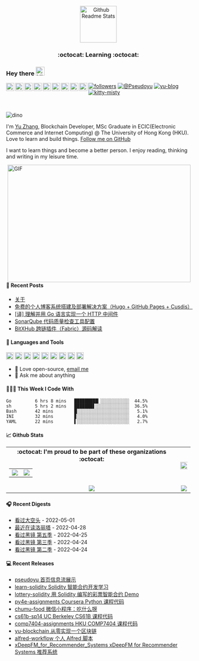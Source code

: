 <p align="center">
 <img width="100px" src="https://cdn.jsdelivr.net/gh/pseudoyu/image-hosting@master/images/profile_logo.svg" align="center" alt="Github Readme Stats" />
 <h3 align="center">:octocat: Learning :octocat:</h3>
</p>

### Hey there <img src='https://cdn.jsdelivr.net/gh/pseudoyu/image-hosting@master/images/hey.gif' alt='Hi' width="24"/> 
<a href="https://github.com/pseudoyu">
  <img align="left" alt="Yu's LinkdeIn" width="22px" src="https://cdn.jsdelivr.net/npm/simple-icons@3.13.0/icons/github.svg" />
</a>
<a href="https://leetcode-cn.com/u/pseudoyu/">
  <img align="left" alt="Yu's LeetCode" width="22px" src="https://cdn.jsdelivr.net/npm/simple-icons@3.13.0/icons/leetcode.svg" />
</a>
<a href="https://www.linkedin.com/in/pseudoyu/">
  <img align="left" alt="Yu's LinkdeIn" width="22px" src="https://cdn.jsdelivr.net/npm/simple-icons@v3/icons/linkedin.svg" />
</a>
<a href="https://www.coursera.org/user/ffe947f087d1f63b161c3fcb310a6578">
  <img align="left" alt="Yu's Coursera" width="22px" src="https://cdn.jsdelivr.net/npm/simple-icons@3.13.0/icons/coursera.svg"/>
</a>
<a href="https://medium.com/@pseudoyu">
  <img align="left" alt="Yu's Medium" width="22px" src="https://cdn.jsdelivr.net/npm/simple-icons@v3/icons/medium.svg"/>
</a>
<a href="https://www.goodreads.com/user/show/121369734-yu-zhang">
  <img align="left" alt="Yu's Goodreads" width="22px" src="https://cdn.jsdelivr.net/npm/simple-icons@3.13.0/icons/goodreads.svg" />
</a>
<a href="https://www.facebook.com/pseudoyuzhang">
  <img align="left" alt="Yu's Facebook" width="22px" src="https://cdn.jsdelivr.net/npm/simple-icons@3.13.0/icons/facebook.svg"/>
</a>
<a href="https://twitter.com/pseudo_yu">
  <img align="left" alt="Yu's Twitter" width="22px" src="https://cdn.jsdelivr.net/npm/simple-icons@3.13.0/icons/twitter.svg"/>
</a>
<a href="https://www.youtube.com/channel/UCR0O0s303tGBi3P02hstQPA/">
  <img align="left" alt="Yu's YouTube" width="22px" src="https://cdn.jsdelivr.net/npm/simple-icons@3.13.0/icons/youtube.svg"/>
</a>

<!-- [![visitors](https://visitor-badge.glitch.me/badge?page_id=pseudoyu.pseudoyu)](https://github.com/pseudoyu) -->
[![followers](https://img.shields.io/github/followers/pseudoyu?label=followers)](https://github.com/pseudoyu)
[![@Pseudoyu](https://img.shields.io/badge/weibo-%40Pseudoyu-critical)](https://weibo.com/3675416370/profile)
[![yu-blog](https://img.shields.io/badge/blog-yu-9cf)](https://www.pseudoyu.com)
[![kitty-misty](https://img.shields.io/badge/kitty-misty-pink)](https://www.m1sty.com)

<br />

![dino](https://cdn.jsdelivr.net/gh/pseudoyu/image-hosting@master/images/dino.gif)

I'm [Yu Zhang](https://www.pseudoyu.com), Blockchain Developer, MSc Graduate in ECIC(Electronic Commerce and Internet Computing) @ The University of Hong Kong (HKU). Love to learn and build things. [Follow me on GitHub](https://github.com/pseudoyu)

I want to learn things and become a better person. I enjoy reading, thinking and writing in my leisure time.

  <img align="right" alt="GIF" src="https://cdn.jsdelivr.net/gh/pseudoyu/image-hosting@master/images/code.gif?raw=true" width="500" height="320" />

#### 📰 Recent Posts

<!-- blog starts -->
* <a href=https://www.pseudoyu.com/zh/about/ target='_blank'>关于</a>
* <a href=https://www.pseudoyu.com/zh/2022/03/24/free_blog_deploy_using_hugo_and_cusdis/ target='_blank'>免费的个人博客系统搭建及部署解决方案（Hugo + GitHub Pages + Cusdis）</a>
* <a href=https://www.pseudoyu.com/zh/2022/02/15/building_middlewares_with_golang/ target='_blank'>[译] 理解并用 Go 语言实现一个 HTTP 中间件</a>
* <a href=https://www.pseudoyu.com/zh/2021/10/27/sonarqube_code_check_setup/ target='_blank'>SonarQube 代码质量检查工具配置</a>
* <a href=https://www.pseudoyu.com/zh/2021/09/09/blockchain_crosschain_bitxhub/ target='_blank'>BitXHub 跨链插件（Fabric）源码解读</a>
<!-- blog ends -->

#### 🔨 Languages and Tools
<code><img height="20" src="https://cdn.jsdelivr.net/gh/pseudoyu/image-hosting@master/images/go.png"></code>
<code><img height="20" src="https://cdn.jsdelivr.net/gh/pseudoyu/image-hosting@master/images/python.png"></code>
<code><img height="20" src="https://cdn.jsdelivr.net/gh/pseudoyu/image-hosting@master/images/rust.png"></code>
<code><img height="20" src="https://cdn.jsdelivr.net/gh/pseudoyu/image-hosting@master/images/mysql.png"></code>
<code><img height="20" src="https://cdn.jsdelivr.net/gh/pseudoyu/image-hosting@master/images/ubuntu.png"></code>
<code><img height="20" src="https://cdn.jsdelivr.net/gh/pseudoyu/image-hosting@master/images/ethereum.png"></code>
<code><img height="20" src="https://cdn.jsdelivr.net/gh/pseudoyu/image-hosting@master/images/docker.png"></code>
<code><img height="20" src="https://cdn.jsdelivr.net/gh/pseudoyu/image-hosting@master/images/git.png"></code>
<code><img height="20" src="https://cdn.jsdelivr.net/gh/pseudoyu/image-hosting@master/images/vim.png"></code>

- 💼 Love open-source, [email me](mailto:pseudoyu@connect.hku.hk)
- 💬 Ask me about anything

#### 👨🏻‍💻 This Week I Code With
<!-- code_time starts -->

```text
Go         6 hrs 8 mins   █████████▎░░░░░░░░░░░  44.5%
sh         5 hrs 2 mins   ███████▋░░░░░░░░░░░░░  36.5%
Bash       42 mins        █░░░░░░░░░░░░░░░░░░░░   5.1%
INI        32 mins        ▊░░░░░░░░░░░░░░░░░░░░   4.0%
YAML       22 mins        ▌░░░░░░░░░░░░░░░░░░░░   2.7%
```

<!-- code_time ends -->

#### 📈 Github Stats

<table align="center" width="100%">
  <tr>
    <td align="center">
      <strong> :octocat: I'm proud to be part of these organizations :octocat: </strong><br>
      <table>
        <tr>
          <td align="center">
            <a href="https://github.com/zhigui-projects">
              <img src="https://avatars.githubusercontent.com/u/40972663?s=150&v=4" />
            </a>
          </td>
          <td align="center">
            <a href="https://github.com/gocn">
              <img src="https://avatars.githubusercontent.com/u/4868496?s=150&v=4" />
            </a>
          </td>
        </tr>
      </table>
    </td>
    <td align="center">
      <img width="120%" src="https://yu-readme.vercel.app/api?username=pseudoyu&count_private=true&theme=gotham&show_icons=true" />
    </td>
  </tr>
  <tr>
          <td align="center">
            <img src="https://yu-readme.vercel.app/api/top-langs/?username=pseudoyu&hide=html,php,css,typescript&layout=compact&theme=gotham">
          </td>
    <td align="center">
      <img src="https://github-readme-streak-stats.herokuapp.com/?user=pseudoyu&theme=gotham">
    </td>
  </tr>
</table>

#### 🎧 Recent Digests

<!-- douban starts -->
* <a href='http://movie.douban.com/subject/26303622/' target='_blank'>看过大空头</a> - 2022-05-01
* <a href='https://book.douban.com/subject/1465324/' target='_blank'>最近在读洛丽塔</a> - 2022-04-28
* <a href='http://movie.douban.com/subject/30161936/' target='_blank'>看过黑镜 第五季</a> - 2022-04-25
* <a href='http://movie.douban.com/subject/25966044/' target='_blank'>看过黑镜 第三季</a> - 2022-04-24
* <a href='http://movie.douban.com/subject/11502153/' target='_blank'>看过黑镜 第二季</a> - 2022-04-24
<!-- douban ends -->

#### 💻 Recent Releases

<!-- recent_releases starts -->
* <a href=https://github.com/pseudoyu/pseudoyu/releases/tag/v1.1.0 target='_blank'>pseudoyu 首页信息流展示</a>
* <a href=https://github.com/pseudoyu/learn-solidity/releases/tag/v1.0.0 target='_blank'>learn-solidity Solidity 智能合约开发学习</a>
* <a href=https://github.com/pseudoyu/lottery-solidity/releases/tag/v1.0.0 target='_blank'>lottery-solidity 用 Solidity 编写的彩票智能合约 Demo</a>
* <a href=https://github.com/pseudoyu/py4e-assignments/releases/tag/v1.0.0 target='_blank'>py4e-assignments Coursera Python 课程代码</a>
* <a href=https://github.com/pseudoyu/chumu-food/releases/tag/v1.0.0 target='_blank'>chumu-food 微信小程序：吃什么呀</a>
* <a href=https://github.com/pseudoyu/cs61b-sp14/releases/tag/v0.0.1 target='_blank'>cs61b-sp14 UC Berkeley CS61B 课程代码</a>
* <a href=https://github.com/pseudoyu/comp7404-assignments/releases/tag/v1.0.0 target='_blank'>comp7404-assignments HKU COMP7404 课程代码</a>
* <a href=https://github.com/pseudoyu/yu-blockchain/releases/tag/v1.0.0 target='_blank'>yu-blockchain 从零实现一个区块链</a>
* <a href=https://github.com/pseudoyu/alfred-workflow/releases/tag/v0.0.1 target='_blank'>alfred-workflow 个人 Alfred 脚本</a>
* <a href=https://github.com/pseudoyu/xDeepFM_for_Recommender_Systems/releases/tag/v1.0.0 target='_blank'>xDeepFM_for_Recommender_Systems xDeepFM for Recommender Systems 推荐系统</a>
<!-- recent_releases ends -->
